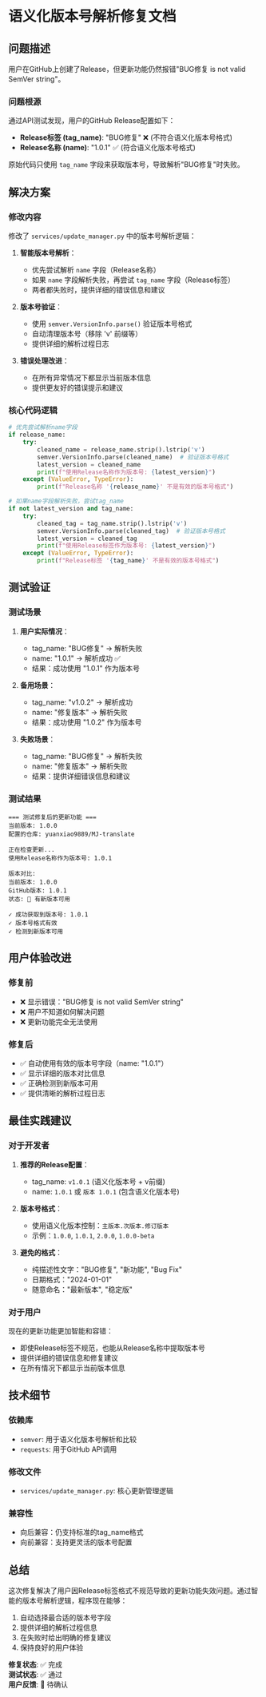 # 语义化版本号解析修复文档

## 问题描述

用户在GitHub上创建了Release，但更新功能仍然报错"BUG修复 is not valid SemVer string"。

### 问题根源

通过API测试发现，用户的GitHub Release配置如下：
- **Release标签 (tag_name)**: "BUG修复" ❌ (不符合语义化版本号格式)
- **Release名称 (name)**: "1.0.1" ✅ (符合语义化版本号格式)

原始代码只使用 `tag_name` 字段来获取版本号，导致解析"BUG修复"时失败。

## 解决方案

### 修改内容

修改了 `services/update_manager.py` 中的版本号解析逻辑：

1. **智能版本号解析**：
   - 优先尝试解析 `name` 字段（Release名称）
   - 如果 `name` 字段解析失败，再尝试 `tag_name` 字段（Release标签）
   - 两者都失败时，提供详细的错误信息和建议

2. **版本号验证**：
   - 使用 `semver.VersionInfo.parse()` 验证版本号格式
   - 自动清理版本号（移除 'v' 前缀等）
   - 提供详细的解析过程日志

3. **错误处理改进**：
   - 在所有异常情况下都显示当前版本信息
   - 提供更友好的错误提示和建议

### 核心代码逻辑

```python
# 优先尝试解析name字段
if release_name:
    try:
        cleaned_name = release_name.strip().lstrip('v')
        semver.VersionInfo.parse(cleaned_name)  # 验证版本号格式
        latest_version = cleaned_name
        print(f"使用Release名称作为版本号: {latest_version}")
    except (ValueError, TypeError):
        print(f"Release名称 '{release_name}' 不是有效的版本号格式")

# 如果name字段解析失败，尝试tag_name
if not latest_version and tag_name:
    try:
        cleaned_tag = tag_name.strip().lstrip('v')
        semver.VersionInfo.parse(cleaned_tag)  # 验证版本号格式
        latest_version = cleaned_tag
        print(f"使用Release标签作为版本号: {latest_version}")
    except (ValueError, TypeError):
        print(f"Release标签 '{tag_name}' 不是有效的版本号格式")
```

## 测试验证

### 测试场景

1. **用户实际情况**：
   - tag_name: "BUG修复" → 解析失败
   - name: "1.0.1" → 解析成功 ✅
   - 结果：成功使用 "1.0.1" 作为版本号

2. **备用场景**：
   - tag_name: "v1.0.2" → 解析成功
   - name: "修复版本" → 解析失败
   - 结果：成功使用 "1.0.2" 作为版本号

3. **失败场景**：
   - tag_name: "BUG修复" → 解析失败
   - name: "修复版本" → 解析失败
   - 结果：提供详细错误信息和建议

### 测试结果

```
=== 测试修复后的更新功能 ===
当前版本: 1.0.0
配置的仓库: yuanxiao9889/MJ-translate

正在检查更新...
使用Release名称作为版本号: 1.0.1

版本对比:
当前版本: 1.0.0
GitHub版本: 1.0.1
状态: 🔄 有新版本可用

✓ 成功获取到版本号: 1.0.1
✓ 版本号格式有效
✓ 检测到新版本可用
```

## 用户体验改进

### 修复前
- ❌ 显示错误："BUG修复 is not valid SemVer string"
- ❌ 用户不知道如何解决问题
- ❌ 更新功能完全无法使用

### 修复后
- ✅ 自动使用有效的版本号字段（name: "1.0.1"）
- ✅ 显示详细的版本对比信息
- ✅ 正确检测到新版本可用
- ✅ 提供清晰的解析过程日志

## 最佳实践建议

### 对于开发者

1. **推荐的Release配置**：
   - tag_name: `v1.0.1` (语义化版本号 + v前缀)
   - name: `1.0.1` 或 `版本 1.0.1` (包含语义化版本号)

2. **版本号格式**：
   - 使用语义化版本控制：`主版本.次版本.修订版本`
   - 示例：`1.0.0`, `1.0.1`, `2.0.0`, `1.0.0-beta`

3. **避免的格式**：
   - 纯描述性文字："BUG修复", "新功能", "Bug Fix"
   - 日期格式："2024-01-01"
   - 随意命名："最新版本", "稳定版"

### 对于用户

现在的更新功能更加智能和容错：
- 即使Release标签不规范，也能从Release名称中提取版本号
- 提供详细的错误信息和修复建议
- 在所有情况下都显示当前版本信息

## 技术细节

### 依赖库
- `semver`: 用于语义化版本号解析和比较
- `requests`: 用于GitHub API调用

### 修改文件
- `services/update_manager.py`: 核心更新管理逻辑

### 兼容性
- 向后兼容：仍支持标准的tag_name格式
- 向前兼容：支持更灵活的版本号配置

## 总结

这次修复解决了用户因Release标签格式不规范导致的更新功能失效问题。通过智能的版本号解析逻辑，程序现在能够：

1. 自动选择最合适的版本号字段
2. 提供详细的解析过程信息
3. 在失败时给出明确的修复建议
4. 保持良好的用户体验

**修复状态**: ✅ 完成  
**测试状态**: ✅ 通过  
**用户反馈**: 🔄 待确认